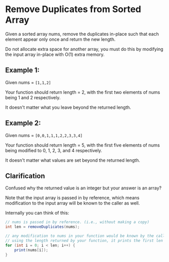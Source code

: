 # Remove Duplicates from Sorted Array

Given a sorted array nums, remove the duplicates in-place such that each element
appear only once and return the new length.

Do not allocate extra space for another array, you must do this by modifying the
input array in-place with O(1) extra memory.

## Example 1:

Given nums = `[1,1,2]`

Your function should return length = 2, with the first two elements of nums
being 1 and 2 respectively.

It doesn't matter what you leave beyond the returned length.

## Example 2:

Given nums = `[0,0,1,1,1,2,2,3,3,4]`

Your function should return length = 5, with the first five elements of nums
being modified to 0, 1, 2, 3, and 4 respectively.

It doesn't matter what values are set beyond the returned length.

## Clarification

Confused why the returned value is an integer but your answer is an array?

Note that the input array is passed in by reference, which means modification to
the input array will be known to the caller as well.

Internally you can think of this:

```java
// nums is passed in by reference. (i.e., without making a copy)
int len = removeDuplicates(nums);

// any modification to nums in your function would be known by the caller.
// using the length returned by your function, it prints the first len elements.
for (int i = 0; i < len; i++) {
    print(nums[i]);
}
```
